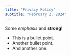 ```yaml
---
title: "Privacy Policy"
subtitle: "February 2, 2024"
---
```


<div class="note">
  <p>Some <em>emphasis</em> and <strong>strong</strong>!</p>
  <ul>
    <li>This is a bullet point.</li>
    <li>Another bullet point.</li>
    <li>And another one.</li>
  </ul>
</div>
